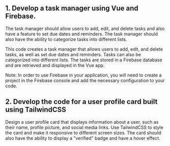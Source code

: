## 1. Develop a task manager using Vue and Firebase. 

The task manager should allow users to add, edit, and delete tasks and also have a feature to set due dates and reminders. 
The task manager should also have the ability to categorize tasks into different lists.

This code creates a task manager that allows users to add, edit, and delete tasks, as well as set due dates and reminders. Tasks can also be categorized into different lists. The tasks are stored in a Firebase database and are retrieved and displayed in the Vue app.

Note: In order to use Firebase in your application, you will need to create a project in the Firebase console and add the necessary configuration to your code.


## 2. Develop the code for a user profile card built using TailwindCSS

Design a user profile card that displays information about a user, such as their name, profile picture, and social media links. Use TailwindCSS to style the card and make it responsive to different screen sizes. The card should also have the ability to display a "verified" badge and have a hover effect.
